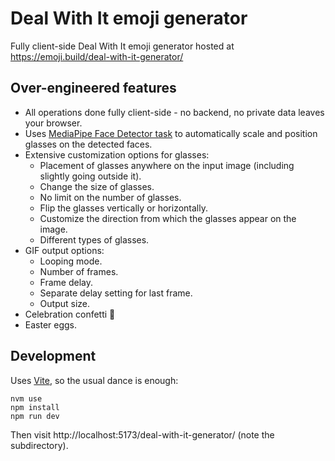 # Deal With It emoji generator

Fully client-side Deal With It emoji generator hosted at https://emoji.build/deal-with-it-generator/

## Over-engineered features

- All operations done fully client-side - no backend, no private data leaves your browser.
- Uses [MediaPipe Face Detector task](https://ai.google.dev/edge/mediapipe/solutions/vision/face_detector) to automatically scale and position glasses on the detected faces.
- Extensive customization options for glasses:
  - Placement of glasses anywhere on the input image (including slightly going outside it).
  - Change the size of glasses.
  - No limit on the number of glasses.
  - Flip the glasses vertically or horizontally.
  - Customize the direction from which the glasses appear on the image.
  - Different types of glasses.
- GIF output options:
  - Looping mode.
  - Number of frames.
  - Frame delay.
  - Separate delay setting for last frame.
  - Output size.
- Celebration confetti 🎉
- Easter eggs.

## Development

Uses [Vite](https://vitejs.dev/), so the usual dance is enough:

```
nvm use
npm install
npm run dev
```

Then visit http://localhost:5173/deal-with-it-generator/ (note the subdirectory).
